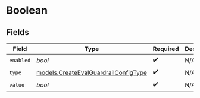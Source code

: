 # Boolean


## Fields

| Field                                                                              | Type                                                                               | Required                                                                           | Description                                                                        |
| ---------------------------------------------------------------------------------- | ---------------------------------------------------------------------------------- | ---------------------------------------------------------------------------------- | ---------------------------------------------------------------------------------- |
| `enabled`                                                                          | *bool*                                                                             | :heavy_check_mark:                                                                 | N/A                                                                                |
| `type`                                                                             | [models.CreateEvalGuardrailConfigType](../models/createevalguardrailconfigtype.md) | :heavy_check_mark:                                                                 | N/A                                                                                |
| `value`                                                                            | *bool*                                                                             | :heavy_check_mark:                                                                 | N/A                                                                                |